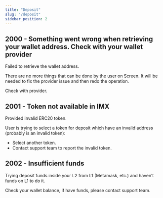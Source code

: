 ```yaml
---
title: "Deposit"
slug: "/deposit"
sidebar_position: 2
---
```


## 2000 - Something went wrong when retrieving your wallet address. Check with your wallet provider

Failed to retrieve the wallet address.

There are no more things that can be done by the user on Screen. It will be needed to fix the provider issue and then redo the operation.

Check with provider.

## 2001 - Token not available in IMX

Provided invalid ERC20 token.

User is trying to select a token for deposit which have an invalid address (probably is an invalid token):
- Select another token.
- Contact support team to report the invalid token.

## 2002 - Insufficient funds

Trying deposit funds inside your L2 from L1 (Metamask, etc.) and haven’t funds on L1 to do it.

Check your wallet balance, if have funds, please contact support team.